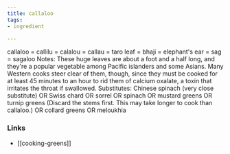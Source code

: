 ```yaml
---
title: callaloo
tags:
- ingredient

---
```

callaloo = callilu = calalou = callau = taro leaf = bhaji = elephant's ear = sag = sagaloo Notes: These huge leaves are about a foot and a half long, and they're a popular vegetable among Pacific islanders and some Asians. Many Western cooks steer clear of them, though, since they must be cooked for at least 45 minutes to an hour to rid them of calcium oxalate, a toxin that irritates the throat if swallowed. Substitutes: Chinese spinach (very close substitute) OR Swiss chard OR sorrel OR spinach OR mustard greens OR turnip greens (Discard the stems first. This may take longer to cook than callaloo.) OR collard greens OR meloukhia

### Links

* [[cooking-greens]]
